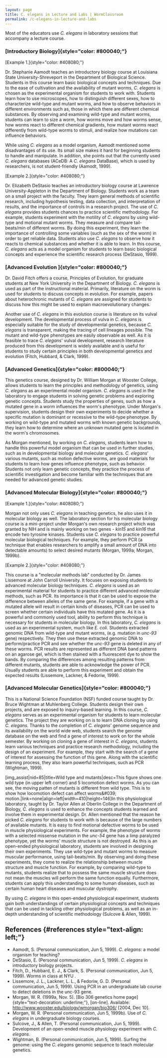 ```yaml
---
layout: page
title: C. elegans in Lecture and Labs | WormClassroom
permalink: /c-elegans-in-lecture-and-labs
---
```

Most of the educators use *C. elegans* in laboratory sessions that
accompany a lecture course.

### [Introductory Biology]{style="color: #800040;"}

[Example 1.]{style="color: #408080;"}

Dr. Stephanie Aamodt teaches an introductory biology course at Louisiana
State University-Shreveport in the Department of Biological Science.
Students in this course learn basic biological concepts and techniques.
Due to the ease of cultivation and the availability of mutant worms, *C.
elegans* is chosen as the experimental organism for students to work
with. Students learn how to use microscopes, how to distinguish
different sexes, how to characterize wild-type and mutant worms, and how
to observe behaviors in different environments such as, those in which
there are different chemical substances. By observing and examining
wild-type and mutant worms, students can learn to size a worm, how worms
move and how worms sense, how worms react to different chemical
gradients, how mutant worms react differently from wild-type worms to
stimuli, and realize how mutations can influence behaviors.

While using *C. elegans* as a model organism, Aamodt mentioned some
disadvantages of its use. Its small size makes it hard for beginning
students to handle and manipulate. In addition, she points out that the
currently used *C. elegans* databases (ACeDB: A *C. elegans* DataBase),
which is used by researchers, is not student-friendly (Aamodt, 1999).

[Example 2.]{style="color: #408080;"}

Dr. Elizabeth DeStasio teaches an introductory biology course at
Lawrence University-Appleton in the Department of Biology. Students work
as a team on a small project with the faculty. They learn general
methods of scientific research, including hypothesis testing, data
collection, and interpretation of results, and the importance of
controls in a research project. The use of *C. elegans* provides
students chances to practice scientific methodology. For example,
students experiment with the motility of *C. elegans* by using wild-type
and motional mutant worms. They measure and compare tail-beats/min of
different worms. By doing this experiment, they learn the importance of
controlling some variables (such as the sex of the worm) in order to get
reliable data. Students also use *C. elegans* to observe how it reacts
to chemical substances and whether it is able to learn. In this course,
*C. elegans* acts as a model organism for students to learn basic
biological concepts and experience the scientific research process
(DeStasio, 1999).

### [Advanced Evolution ]{style="color: #800040;"}

Dr. David Fitch offers a course, Principles of Evolution, for graduate
students at New York University in the Department of Biology. *C.
elegans* is used as part of the instructional material. Primarily,
literature on the worm is used for students to discuss concepts in
evolution. For example, papers about heterochronic mutants of *C.
elegans* are assigned for students to discuss how this might be used to
explain macroevolutionary changes.

Another use of *C. elegans* in this evolution course is literature on
its vulval development. The developmental process of vulva in *C.
elegans* is especially suitable for the study of developmental genetics,
because *C. elegans* is transparent, making the tracing of cell lineages
possible. The mutant and wild-type phenotypes are easily observable as
well. As it is feasible to trace *C. elegans*\' vulval development,
research literature produced from this development is widely available
and is useful for students to study certain principles in both
developmental genetics and evolution (Fitch, Hubbard, & Clark, 1999).

### [Advanced Genetics]{style="color: #800040;"}

This genetics course, designed by Dr. William Morgan at Wooster College,
allows students to learn the principles and methodology of genetics,
using *C. elegans* as an experimental model organism. *C. elegans* is
used in the laboratory to engage students in solving genetic problems
and exploring genetic concepts. Students study the properties of genes,
such as how a mutated gene in a worm influences the worm\'s phenotype.
Under Morgan\'s supervision, students design their own experiments to
decide whether a specific mutation is dominant or recessive to the
wild-type phenotype. By working on wild-type and mutated worms with
known genetic backgrounds, they learn how to determine where an unknown
mutated gene is located in the worm\'s chromosomes.

As Morgan mentioned, by working on *C. elegans*, students learn how to
handle this powerful model organism that can be used in further studies,
such as in developmental biology and molecular genetics. *C. elegans*\'
various mutants, such as motion defective worms, are good materials for
students to learn how genes influence phenotype, such as behavior.
Students not only learn genetic concepts, they practice the process of
scientific investigation and become familiar with the techniques that
are needed for advanced genetic studies.

### [Advanced Molecular Biology]{style="color: #800040;"}

[Example 1.]{style="color: #408080;"}

Morgan not only uses *C. elegans* in teaching genetics, he also uses it
in molecular biology as well. The laboratory section for his molecular
biology course is a mini-project under Morgan\'s own research project
which was granted by NIH and is mainly working on two genes - *kin15*
and *kin16* that encode two tyrosine kinases. Students use *C. elegans*
to practice powerful molecular biological techniques. For example, they
perform PCR (a technique that enables researchers to amplify a small
amount of DNA into detectable amounts) to select desired mutants
(Morgan, 1999a; Morgan, 1999b).

[Example 2.]{style="color: #408080;"}

This course is a \"molecular methods lab\" conducted by Dr. James
Lissemore at John Carroll University. It focuses on exposing students to
advanced molecular biology techniques. *C. elegans* is used as an
experimental material for students to practice different advanced
molecular methods, such as PCR. Its importance is that it can be used to
expose the difference between alleles of the same gene. For example, if
a gene with a mutated allele will result in certain kinds of diseases,
PCR can be used to screen whether certain individuals have this mutated
gene. As it is a powerful and commonly used tool, ability to perform
this technique is necessary for students in molecular biology. In this
laboratory, *C. elegans* is used as an experimental system, much like
*E. coli*. Students extracted genomic DNA from wild-type and mutant
worms, (e.g. mutation in *unc-93* gene) respectively. They then use
these extracted genomic DNA to perform/practice PCR and see whether the
*unc-93* gene is deleted in any of these worms. PCR results are
represented as different DNA band patterns on an agarose gel, which is
then stained with a fluorescent dye to show the bands. By comparing the
differences among resulting patterns from different mutants, students
are able to acknowledge the power of PCR. Usually students are able to
perform this experiment and obtain the expected results (Lissemore,
Lackner, & Fedoriw, 1999).

### [Advanced Molecular Genetics]{style="color: #800040;"}

This is a National Science Foundation (NSF) funded course taught by Dr.
Bruce Wightman at Muhlenberg College. Students design their own
projects, and are exposed to inquiry-based learning. In this course, *C.
elegans* serves as an experimental organism for students to learn
molecular genetics. The project they are working on is to learn DNA
cloning by using *C. elegans*. Thanks to the completion of *C.
elegans*\' genome sequence and its availability on the world wide web,
students search the genome database on the web and find a gene of
interest to work on for the whole semester. By working on cloning a gene
of interest in *C. elegans*, students learn various techniques and
practice research methodology, including the design of an experiment.
For example, they start with the search of a gene of interest for
assessing the function of this gene. Along with the scientific learning
process, they also learn powerful techniques, such as PCR (Wightman,
1999).

\[img\_assist\|nid=85\|title=Wild type and mutants\|desc=This figure
shows one wild type (in upper left corner) and 5 locomotion defect
worms. As you can see, the moving patten of mutants is different from
wild type. This is to show how locomotion defect can affect worms&\#039;
motion.\|link=none\|align=left\|width=410\|height=146\]In this
physiological laboratory, taught by Dr. Taylor Allen at Oberlin College
in the Department of Biology, *C. elegans* is used to enhance the
concepts students learned and involve them in experimental design. Dr.
Allen mentioned that the reason he picked *C. elegans* for students to
work with is because of the large numbers of available mutants. It is
easy to find motional defective worms to be used in muscle physiological
experiments. For example, the phenotype of worms with a selected
missense mutation in the *unc-54* gene has a limp paralyzed phenotype,
yet the worms\' muscle structure is not destroyed. As this is an
open-ended physiological laboratory, students are involved in designing
their own experiments. They use wild-type and mutant worms to measure
muscular performance, using tail-beats/min. By observing and doing these
experiments, they come to realize the relationship between muscle
structure and muscle function. For example, by comparing wild-type to
mutants, students realize that to possess the same muscle structure does
not mean the muscles will perform the same function equally.
Furthermore, students can apply this understanding to some human
diseases, such as certain human heart diseases and muscular dystrophy.

By using *C. elegans* in this open-ended physiological experiment,
students gain both understandings of certain physiological concepts and
techniques that can be used in tackling other physiological problems, as
well as an in-depth understanding of scientific methodology (Sulcove &
Allen, 1999).

References {#references style="text-align: left;"}
----------

-   Aamodt, S. (Personal communication, Jun 5, 1999). *C. elegans*: a
    model organism for teaching?
-   DeStasio, E. (Personal communication, Jun 5, 1999). *C. elegans* in
    introductory biology projects.
-   Fitch, D., Hubbard, E. J., & Clark, S. (Personal communication, Jun
    5, 1999). Worms in class at NYU .
-   Lissemore, J. L., Lackner, L. L., & Fedoriw, G. D. (Personal
    communication, Jun 5, 1999). Using PCR in an undergraduate lab
    course to detect deletions in the unc-93 gene.
-   Morgan, W. R. (1999a, Nov. 5). [Bio 306 genetics home
    page]{style="text-decoration: underline;"}, \[on-line\]. Available:
    http://www.wooster.edu/biology/wmorgan/bio306/ \[2004, Dec 10\].
-   Morgan, W. R. (Personal communication, Jun 5, 1999b). Use of *C.
    elegans* in undergraduate biology courses.
-   Sulcove, J., & Allen, T. (Personal communication, Jun 5, 1999).
    Development of an open-ended muscle physiology experiment with *C.
    elegans*.
-   Wightman, B. (Personal communication, Jun 5, 1999). Surfing the
    genome: using the *C. elegans* genomic sequence to teach molecular
    genetics.
